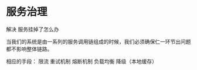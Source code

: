 # 服务治理

解决 服务挂掉了怎么办



当我们的系统是由一系列的服务调用链组成的时候，我们必须确保仁一环节出问题都不影响整体链路。

相应的手段：
限流
重试机制
熔断机制
负载均衡
降级（本地缓存）

